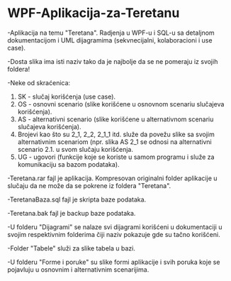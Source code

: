 # WPF-Aplikacija-za-Teretanu
-Aplikacija na temu "Teretana". Radjenja u WPF-u i SQL-u sa detaljnom dokumentacijom i UML dijagramima (sekvnecijalni, kolaboracioni i use case).

-Dosta slika ima isti naziv tako da je najbolje da se ne pomeraju iz svojih foldera!

-Neke od skraćenica:
1. SK - slučaj korišćenja (use case).
2. OS - osnovni scenario (slike korišćene u osnovnom scenariu slučajeva korišćenja).
3. AS - alternativni scenario (slike korišćene u alternativnom scenariu slučajeva korišćenja).
4. Brojevi kao što su 2_1, 2_2, 2_1_1 itd. služe da povežu slike sa svojim alternativnim scenariom (npr. slika AS 2_1 se odnosi na alternativni scenario 2.1. u svom slučaju korišćenja.
5. UG - ugovori (funkcije koje se koriste u samom programu i služe za komunikaciju sa bazom podataka).

-Teretana.rar fajl je aplikacija. Kompresovan originalni folder aplikacije u slučaju da ne može da se pokrene iz foldera "Teretana".

-TeretanaBaza.sql fajl je skripta baze podataka.

-Teretana.bak fajl je backup baze podataka.

-U folderu "Dijagrami" se nalaze svi dijagrami korišćeni u dokumentaciji u svojim respektivnim folderima čiji naziv pokazuje gde su tačno korišćeni.

-Folder "Tabele" služi za slike tabela u bazi.

-U folderu "Forme i poruke" su slike formi aplikacije i svih poruka koje se pojavluju u osnovnim i alternativnim scenarijima.
